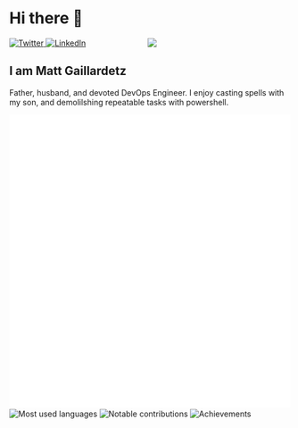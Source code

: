 # Hi there 👋

<div align="left">
  <a href="https://twitter.com/<Your twitter username>">
    <img
      src="https://img.shields.io/twitter/follow/<Your twitter username>?label=Twitter&logo=twitter&style=flat-square&color=1da1f2&logoColor=ffffff"
      alt="Twitter"
    />
  </a>
  <a href="https://www.linkedin.com/in/<Your linkedin username>/">
    <img
      src="https://img.shields.io/static/v1?logo=linkedin&style=flat-square&color=0072b1&label=LinkedIn&message=%E2%98%86"
      alt="LinkedIn"
    />
  </a>

  <a href="https://api.daily.dev/get?r=<Your dailydev username>" target="_blank">
    <img
      width="256"
      align="right"
      src="https://github.com/<Your github username>/<Your github username>/blob/main/devcard.svg"
    />
  </a>

</div>

## I am Matt Gaillardetz

Father, husband, and devoted DevOps Engineer. I enjoy casting spells with my son, and demolilshing repeatable tasks with powershell. 

![Metrics](https://raw.githubusercontent.com/mwgaillardetz/mwgaillardetz/github-metrics/github-metrics.svg)
![Most used languages](https://raw.githubusercontent.com/mwgaillardetz/mwgaillardetz/github-metrics/language.svg)
![Notable contributions](https://raw.githubusercontent.com/mwgaillardetz/mwgaillardetz/github-metrics/notable.svg)
![Achievements](https://raw.githubusercontent.com/mwgaillardetz/mwgaillardetz/github-metrics/achievements.svg)
